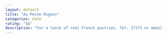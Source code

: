 ```yaml
---
layout: default
title: "Au Peche Mignon"
categories: Cafe
rating: "$$"
description: "For a taste of real French pastries. Tel: 27271 or email: aupechemignon@vanuatu.com.vu"
---
```


 